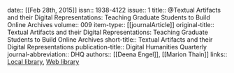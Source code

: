 date:: [[Feb 28th, 2015]]
issn:: 1938-4122
issue:: 1
title:: @Textual Artifacts and their Digital Representations: Teaching Graduate Students to Build Online Archives
volume:: 009
item-type:: [[journalArticle]]
original-title:: Textual Artifacts and their Digital Representations: Teaching Graduate Students to Build Online Archives
short-title:: Textual Artifacts and their Digital Representations
publication-title:: Digital Humanities Quarterly
journal-abbreviation:: DHQ
authors:: [[Deena Engel]], [[Marion Thain]]
links:: [Local library](zotero://select/groups/2386895/items/KFIVAJY7), [Web library](https://www.zotero.org/groups/2386895/items/KFIVAJY7)
